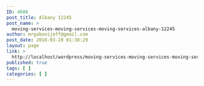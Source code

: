 ```yaml
---
ID: 4686
post_title: Albany 12245
post_name: >
  moving-services-moving-services-moving-services-albany-12245
author: mrgabonijeff@gmail.com
post_date: 2018-03-28 01:38:29
layout: page
link: >
  http://localhost/wordpress/moving-services-moving-services-moving-services-albany-12245/
published: true
tags: [ ]
categories: [ ]
---
```

